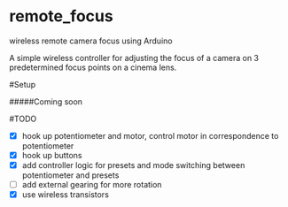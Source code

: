 # remote_focus
wireless remote camera focus using Arduino

A simple wireless controller for adjusting the focus of a camera on 3 predetermined focus points on a cinema lens.

#Setup

#####Coming soon

#TODO
- [x] hook up potentiometer and motor, control motor in correspondence to potentiometer
- [x] hook up buttons
- [x] add controller logic for presets and mode switching between potentiometer and presets
- [ ] add external gearing for more rotation
- [x] use wireless transistors
